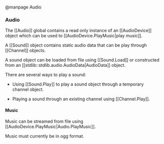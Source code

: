 
@manpage Audio

### Audio

The [[Audio]] global contains a read only instance of an [[AudioDevice]] object which can be used to [[AudioDevice.PlayMusic|play music]].

A [[Sound]] object contains static audio data that can be play through [[Channel]] objects.

A sound object can be loaded from file using [[Sound.Load]] or constructed from an [[stdlib::stdlib.audio.AudioData|AudioData]] object.

There are several ways to play a sound:

* Using [[Sound.Play]] to play a sound object through a temporary channel object.

* Playing a sound through an existing channel using [[Channel.Play]].


#### Music

Music can be streamed from file using [[AudioDevice.PlayMusic|Audio.PlayMusic]].

Music must currently be in ogg format.





